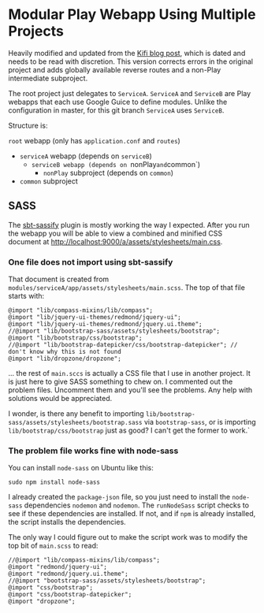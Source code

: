 # Modular Play Webapp Using Multiple Projects

Heavily modified and updated from the
[Kifi blog post](http://eng.42go.com/multi-project-deployment-in-play-framework),
which is dated and needs to be read with discretion.
This version corrects errors in the original project and adds globally available reverse routes and a non-Play intermediate subproject.

The root project just delegates to `ServiceA`. `ServiceA` and `ServiceB` are Play webapps that each use Google Guice to define modules. 
Unlike the configuration in master, for this git branch `ServiceA` uses `ServiceB`.

Structure is:

`root` webapp (only has `application.conf` and `routes`)
  - `serviceA` webapp (depends on `serviceB`)
    - `serviceB webapp (depends on `nonPlay` and `common`)
      - `nonPlay` subproject (depends on `common`)
  - `common` subproject 

## SASS
The [sbt-sassify](https://github.com/irundaia/sbt-sassify) plugin is mostly working the way I expected. 
After you run the webapp you will be able to view a combined and minified CSS document at
[http://localhost:9000/a/assets/stylesheets/main.css](http://localhost:9000/a/assets/stylesheets/main.css).

### One file does not import using sbt-sassify
That document is created from `modules/serviceA/app/assets/stylesheets/main.scss`. The top of that file starts with:

```
@import "lib/compass-mixins/lib/compass";
@import "lib/jquery-ui-themes/redmond/jquery-ui";
@import "lib/jquery-ui-themes/redmond/jquery.ui.theme";
//@import "lib/bootstrap-sass/assets/stylesheets/bootstrap";
@import "lib/bootstrap/css/bootstrap";
//@import "lib/bootstrap-datepicker/css/bootstrap-datepicker"; // don't know why this is not found
@import "lib/dropzone/dropzone";
```

... the rest of `main.sccs` is actually a CSS file that I use in another project. It is just here to give SASS something to chew on.
I commented out the problem files. Uncomment them and you'll see the problems. Any help with solutions would be appreciated.

I wonder, is there any benefit to importing `lib/bootstrap-sass/assets/stylesheets/bootstrap.sass` via `bootstrap-sass`,
or is importing `lib/bootstrap/css/bootstrap` just as good? I can't get the former to work.`

### The problem file works fine with node-sass

You can install `node-sass` on Ubuntu like this:

    sudo npm install node-sass
    
I already created the `package-json` file, so you just need to install the `node-sass` dependencies `nodemon` and `nodemon`.
The `runNodeSass` script checks to see if these dependencies are installed. 
If not, and if `npm` is already installed, the script installs the dependencies.

The only way I could figure out to make the script work was to modify the top bit of `main.scss` to read:

```
//@import "lib/compass-mixins/lib/compass";
@import "redmond/jquery-ui";
@import "redmond/jquery.ui.theme";
//@import "bootstrap-sass/assets/stylesheets/bootstrap";
@import "css/bootstrap";
@import "css/bootstrap-datepicker";
@import "dropzone";
```
